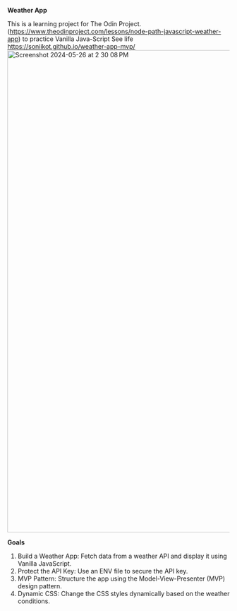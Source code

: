 <b>Weather App</b>

This is a learning project for The Odin Project. (https://www.theodinproject.com/lessons/node-path-javascript-weather-app) to practice 
Vanilla Java-Script<be> 
See life <a>https://soniikot.github.io/weather-app-mvp/ </a>
<img width="1091" alt="Screenshot 2024-05-26 at 2 30 08 PM" src="https://github.com/soniikot/weather-app-mvp/assets/141673962/95005eb4-3761-4910-832e-491079dc5312">
<br>

<b>Goals</b>
<ol>
<li> Build a Weather App: Fetch data from a weather API and display it using Vanilla JavaScript.</li>
<li>Protect the API Key: Use an ENV file to secure the API key.</li>
<li>MVP Pattern: Structure the app using the Model-View-Presenter (MVP) design pattern.</li>
<li>Dynamic CSS: Change the CSS styles dynamically based on the weather conditions.</li>
</ol>
